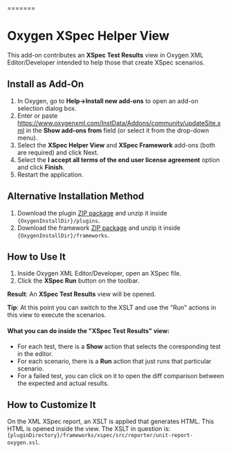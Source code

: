 
=======
# Oxygen XSpec Helper View

This add-on contributes an **XSpec Test Results** view in Oxygen XML Editor/Developer intended to help those that create XSpec scenarios.

Install as Add-On
-----------------

1. In Oxygen, go to **Help->Install new add-ons** to open an add-on selection dialog box.
2. Enter or paste https://www.oxygenxml.com/InstData/Addons/community/updateSite.xml in the **Show add-ons from** field (or select it from the drop-down menu).
3. Select the **XSpec Helper View** and **XSpec Framework** add-ons (both are required) and click Next.
4. Select the **I accept all terms of the end user license agreement** option and click **Finish**.
5. Restart the application.

Alternative Installation Method
-----

1. Download the plugin [ZIP package](https://github.com/AlexJitianu/oXygen-XML-editor-xspec-support/raw/master/build/xspec.support-1.0-SNAPSHOT-plugin.zip) and unzip it inside `{OxygenInstallDir}/plugins`.
2. Download the framework [ZIP package](https://github.com/AlexJitianu/oXygen-XML-editor-xspec-support/raw/master/build/xspec.zip) and unzip it inside `{OxygenInstallDir}/frameworks`.


How to Use It
-----------

1. Inside Oxygen XML Editor/Developer, open an XSpec file.
2. Click the **XSpec Run** button on the toolbar.

**Result**: An **XSpec Test Results** view will be opened. 

**Tip**: At this point you can switch to the XSLT and use the "Run" actions in this view to execute the scenarios.


#### What you can do inside the "XSpec Test Results" view:

- For each test, there is a **Show** action that selects the coresponding test in the editor.
- For each scenario, there is a **Run** action that just runs that particular scenario.
- For a failed test, you can click on it to open the diff comparison between the expected and actual results.
 

How to Customize It
-------------------
On the XML XSpec report, an XSLT is applied that generates HTML. This HTML is opened inside the view. The XSLT in question 
is: `{pluginDirectory}/frameworks/xspec/src/reporter/unit-report-oxygen.xsl`.

